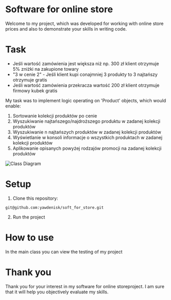 # Software for online store
Welcome to my project, which was developed for working with online store prices and also to demonstrate your skills in writing code.
# Task

* Jeśli wartość zamówienia jest większa niż np. 300 zł klient otrzymuje 5% zniżki na zakupione towary
* "3 w cenie 2" - Jeśli klient kupi conajmniej 3 produkty to 3 najtańszy otrzymuje gratis
* Jeśli wartość zamówienia przekracza wartość 200 zł klient otrzymuje firmowy
kubek gratis

My task was to implement logic operating on 'Product' objects,
which would enable:

1. Sortowanie kolekcji produktów po cenie
2. Wyszukiwanie najtańszego/najdroższego produktu w zadanej kolekcji produktów
3. Wyszukiwanie n najtańszych produktów w zadanej kolekcji
produktów
1. Wyświetlanie w konsoli informacje o wszystkich produktach w zadanej kolekcji
produktów
1. Aplikowanie opisanych powyżej rodzajów promocji na zadanej kolekcji produktów 

![Class Diagram](http://www.plantuml.com/plantuml/proxy?src=https://raw.githubusercontent.com/PJMPR/lab03-intruduction-to-classes/main/UML/diagram3.puml)
# Setup
1. Clone this repository:
   
```git@github.com:yawdenisk/soft_for_store.git```

2. Run the project
# How to use 
In the main class you can view the testing of my project
# Thank you
Thank you for your interest in my software for online storeproject. I am sure that it will help you objectively evaluate my skills.
